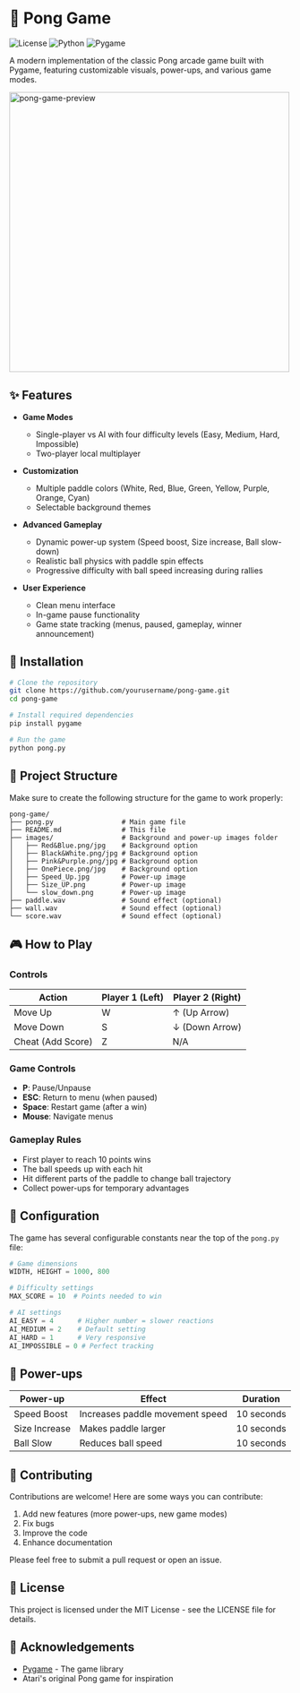 # 🏓 Pong Game

![License](https://img.shields.io/badge/license-MIT-blue.svg)
![Python](https://img.shields.io/badge/python-3.6%2B-blue.svg)
![Pygame](https://img.shields.io/badge/pygame-2.0.0%2B-green.svg)

A modern implementation of the classic Pong arcade game built with Pygame, featuring customizable visuals, power-ups, and various game modes.

<img width="500" alt="pong-game-preview" src="https://github.com/user-attachments/assets/1ad53bc0-a8da-4e6f-97e8-615427d8498c" />

## ✨ Features

- **Game Modes**
  - Single-player vs AI with four difficulty levels (Easy, Medium, Hard, Impossible)
  - Two-player local multiplayer
  
- **Customization**
  - Multiple paddle colors (White, Red, Blue, Green, Yellow, Purple, Orange, Cyan)
  - Selectable background themes
  
- **Advanced Gameplay**
  - Dynamic power-up system (Speed boost, Size increase, Ball slow-down)
  - Realistic ball physics with paddle spin effects
  - Progressive difficulty with ball speed increasing during rallies
  
- **User Experience**
  - Clean menu interface
  - In-game pause functionality
  - Game state tracking (menus, paused, gameplay, winner announcement)

## 🚀 Installation

```bash
# Clone the repository
git clone https://github.com/yourusername/pong-game.git
cd pong-game

# Install required dependencies
pip install pygame

# Run the game
python pong.py
```

## 📁 Project Structure

Make sure to create the following structure for the game to work properly:

```
pong-game/
├── pong.py                 # Main game file
├── README.md               # This file
├── images/                 # Background and power-up images folder
│   ├── Red&Blue.png/jpg    # Background option
│   ├── Black&White.png/jpg # Background option
│   ├── Pink&Purple.png/jpg # Background option
│   ├── OnePiece.png/jpg    # Background option
│   ├── Speed_Up.jpg        # Power-up image
│   ├── Size_UP.png         # Power-up image
│   └── slow_down.png       # Power-up image
├── paddle.wav              # Sound effect (optional)
├── wall.wav                # Sound effect (optional)
└── score.wav               # Sound effect (optional)
```

## 🎮 How to Play

### Controls

| Action | Player 1 (Left) | Player 2 (Right) |
|--------|----------------|------------------|
| Move Up | W | ↑ (Up Arrow) |
| Move Down | S | ↓ (Down Arrow) |
| Cheat (Add Score) | Z | N/A |

### Game Controls
- **P**: Pause/Unpause
- **ESC**: Return to menu (when paused)
- **Space**: Restart game (after a win)
- **Mouse**: Navigate menus

### Gameplay Rules
- First player to reach 10 points wins
- The ball speeds up with each hit
- Hit different parts of the paddle to change ball trajectory
- Collect power-ups for temporary advantages

## 🔧 Configuration

The game has several configurable constants near the top of the `pong.py` file:

```python
# Game dimensions
WIDTH, HEIGHT = 1000, 800

# Difficulty settings
MAX_SCORE = 10  # Points needed to win

# AI settings
AI_EASY = 4      # Higher number = slower reactions
AI_MEDIUM = 2    # Default setting
AI_HARD = 1      # Very responsive
AI_IMPOSSIBLE = 0 # Perfect tracking
```

## 🌟 Power-ups

| Power-up | Effect | Duration |
|----------|--------|----------|
| Speed Boost | Increases paddle movement speed | 10 seconds |
| Size Increase | Makes paddle larger | 10 seconds |
| Ball Slow | Reduces ball speed | 10 seconds |

## 🤝 Contributing

Contributions are welcome! Here are some ways you can contribute:

1. Add new features (more power-ups, new game modes)
2. Fix bugs
3. Improve the code
4. Enhance documentation

Please feel free to submit a pull request or open an issue.

## 📄 License

This project is licensed under the MIT License - see the LICENSE file for details.

## 🙏 Acknowledgements

- [Pygame](https://www.pygame.org/) - The game library
- Atari's original Pong game for inspiration
